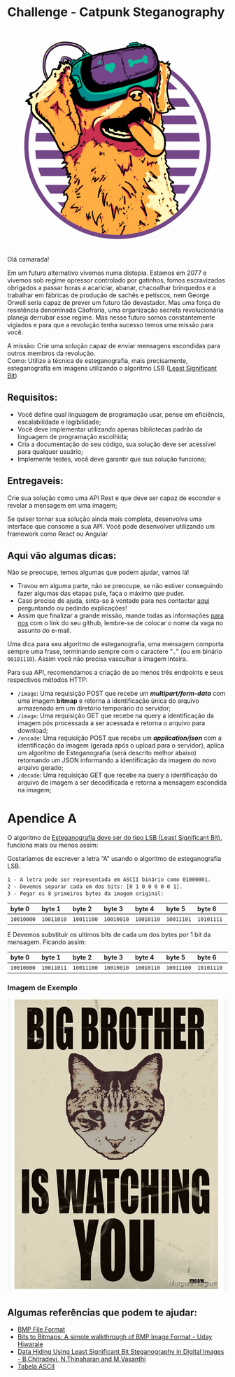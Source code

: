 # Challenge - Catpunk Steganography


![Big brother is watching you!](images/cyber_dog.png)

Olá camarada!

Em um futuro alternativo vivemos numa distopia. Estamos em 2077 e vivemos sob regime opressor controlado por gatinhos, fomos escravizados obrigados a passar horas a acariciar, abanar, chacoalhar brinquedos e a trabalhar em fábricas de produção de sachês e petiscos, nem George Orwell seria capaz de prever um futuro tão devastador.
Mas uma força de resistência denominada Cãofraria, uma organização secreta revolucionária planeja derrubar esse regime. Mas nesse futuro somos constantemente vigiados e para que a revolução tenha sucesso temos uma missão para você.

A missão: Crie uma solução capaz de enviar mensagens escondidas para outros membros da revolução.  
Como: Utilize a técnica de esteganografia, mais precisamente, esteganografia em imagens utilizando o algoritmo LSB ([Least Significant Bit](#apendice-a))

## Requisitos:

- Você define qual linguagem de programação usar, pense em eficiência, escalabilidade e legibilidade;
- Você deve implementar utilizando apenas bibliotecas padrão da linguagem de programação escolhida;
- Cria a documentação do seu código, sua solução deve ser acessível para qualquer usuário;
- Implemente testes, você deve garantir que sua solução funciona;


## Entregaveis:

Crie sua solução como uma API Rest e que deve ser capaz de esconder e revelar a mensagem em uma imagem;

Se quiser tornar sua solução ainda mais completa, desenvolva uma interface que consome a sua API. Você pode desenvolver utilizando um framework como React ou Angular


## Aqui vão algumas dicas:

Não se preocupe, temos algumas que podem ajudar, vamos lá!
- Travou em alguma parte, não se preocupe, se não estiver conseguindo fazer algumas das etapas pule, faça o máximo que puder.
- Caso precise de ajuda, sinta-se à vontade para nos contactar [aqui](mailto:time@cromai.com) perguntando ou pedindo explicações!
- Assim que finalizar a grande missão, mande todas as informações [para nos](mailto:time@cromai.com) com o link do seu github, lembre-se de colocar o nome da vaga no assunto do e-mail.

Uma dica para seu algoritmo de esteganografia, uma mensagem comporta sempre uma frase, terminando sempre com o caractere "`.`" (ou em binário `00101110`). Assim você não precisa vasculhar a imagem inteira.

Para sua API, recomendamos a criação de ao menos três endpoints e seus respectivos métodos HTTP:
- `/image`: Uma requisição POST que recebe um ***multipart/form-data*** com uma imagem **bitmap** e retorna a identificação única do arquivo armazenado em um diretório temporário do servidor;
- `/image`: Uma requisição GET que recebe na query a identificação da imagem pós processada a ser acessada e retorna o arquivo para download;
- `/encode`: Uma requisição POST que recebe um ***application/json*** com a identificação da imagem (gerada após o upload para o servidor), aplica um algoritmo de Esteganografia (será descrito melhor abaixo) retornando um JSON informando a identificação da imagem do novo arquivo gerado;
- `/decode`: Uma requisição GET que recebe na query a identificação do arquivo de imagem a ser decodificada e retorna a mensagem escondida na imagem;

# Apendice A

O algoritmo de [Esteganografia deve ser do tipo LSB (Least Significant Bit)](https://zenodo.org/record/262996/files/Chapter%2017.pdf?download=1), funciona mais ou menos assim:

Gostaríamos de escrever a letra “A” usando o algoritmo de esteganografia LSB.  
```
1 - A letra pode ser representada em ASCII binário como 01000001.  
2 - Devemos separar cada um dos bits: [0 1 0 0 0 0 0 1].  
3 - Pegar os 8 primeiros bytes da imagem original:

``` 

| byte 0 | byte 1 | byte 2 | byte 3 | byte 4 | byte 5 | byte 6 | byte 7 |
| :-- | :-- | :-- | :-- | :-- | :-- | :-- | :-- |
| `10010000` | `10011010` | `10011100` | `10010010` | `10010110` | `10011101` | `10101111` | `10100101` |

E Devemos substituir os ultimos bits de cada um dos bytes por 1 bit da mensagem. Ficando assim:

| byte 0 | byte 1 | byte 2 | byte 3 | byte 4 | byte 5 | byte 6 | byte 7 |
| :-- | :-- | :-- | :-- | :-- | :-- | :-- | :-- |
| `10010000` | `10011011` | `10011100` | `10010010` | `10010110` | `10011100` | `10101110` | `10100101` |


### Imagem de Exemplo
![Big brother is watching you!](images/big_brother_is_watching_u_original.bmp) 

## Algumas referências que podem te ajudar:

- [BMP File Format](https://www.digicamsoft.com/bmp/bmp.html)
- [Bits to Bitmaps: A simple walkthrough of BMP Image Format - Uday Hiwarale](https://medium.com/sysf/bits-to-bitmaps-a-simple-walkthrough-of-bmp-image-format-765dc6857393)
- [Data Hiding Using Least Significant Bit Steganography in Digital Images - B.Chitradevi, N.Thinaharan and M.Vasanthi](https://zenodo.org/record/262996/files/Chapter%2017.pdf?download=1)
- [Tabela ASCII](https://www.ime.usp.br/~kellyrb/mac2166_2015/tabela_ascii.html)
